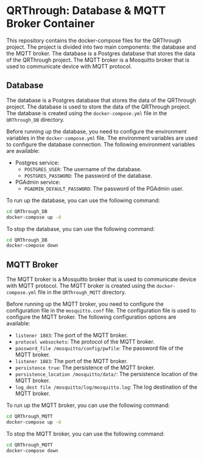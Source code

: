 # QRThrough: Database & MQTT Broker Container

This repository contains the docker-compose files for the QRThrough project. The project is divided into two main components: the database and the MQTT broker. The database is a Postgres database that stores the data of the QRThrough project. The MQTT broker is a Mosquitto broker that is used to communicate device with MQTT protocol.

## Database

The database is a Postgres database that stores the data of the QRThrough project. The database is used to store the data of the QRThrough project. The database is created using the `docker-compose.yml` file in the `QRThrough_DB` directory.

Before running up the database, you need to configure the environment variables in the `docker-compose.yml` file. The environment variables are used to configure the database connection. The following environment variables are available:

- Postgres service:
  - `POSTGRES_USER`: The username of the database.
  - `POSTGRES_PASSWORD`: The password of the database.
- PGAdmin service:
  - `PGADMIN_DEFAULT_PASSWORD`: The password of the PGAdmin user.

To run up the database, you can use the following command:

```bash
cd QRThrough_DB
docker-compose up -d
```

To stop the database, you can use the following command:

```bash
cd QRThrough_DB
docker-compose down
```

## MQTT Broker

The MQTT broker is a Mosquitto broker that is used to communicate device with MQTT protocol. The MQTT broker is created using the `docker-compose.yml` file in the `QRThrough_MQTT` directory.

Before running up the MQTT broker, you need to configure the configuration file in the `mosquitto.conf` file. The configuration file is used to configure the MQTT broker. The following configuration options are available:

- `listener 1883`: The port of the MQTT broker.
- `protocol websockets`: The protocol of the MQTT broker.
- `password_file /mosquitto/config/pwfile`: The password file of the MQTT broker.
- `listener 1883`: The port of the MQTT broker.
- `persistence true`: The persistence of the MQTT broker.
- `persistence_location /mosquitto/data/`: The persistence location of the MQTT broker.
- `log_dest file /mosquitto/log/mosquitto.log`: The log destination of the MQTT broker.

To run up the MQTT broker, you can use the following command:

```bash
cd QRThrough_MQTT
docker-compose up -d
```

To stop the MQTT broker, you can use the following command:

```bash
cd QRThrough_MQTT
docker-compose down
```
